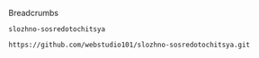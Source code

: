 Breadcrumbs

    slozhno-sosredotochitsya

    https://github.com/webstudio101/slozhno-sosredotochitsya.git

